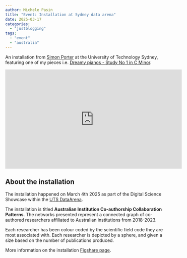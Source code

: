 ```yaml
---
author: Michele Pasin
title: "Event: Installation at Sydney data arena"
date: 2025-03-17 
categories: 
  - "justblogging"
tags: 
  - "event"
  - "australia"
---
```


An installation from [Simon Porter](https://www.linkedin.com/in/simon-porter-9828471/) at the University of Technology Sydney, featuring one of my pieces i.e. [Dreamy pianos - Study No 1 in C Minor](https://livecoding.michelepasin.org/videos/2023-12-09-many-pianos-1/).

<iframe width="560" height="315" src="https://www.youtube.com/embed/8ocoOJsvi1Q?si=KbvRslTVSWdPAPI1&autoplay=1" title="YouTube video player" frameborder="0" allow="accelerometer; autoplay; clipboard-write; encrypted-media; gyroscope; picture-in-picture; web-share" referrerpolicy="strict-origin-when-cross-origin" allowfullscreen></iframe>


## About the installation

The installation happened on March 4th 2025 as part of the Digital Science Showcase within the [UTS DataArena](https://dataarena.net/).

The installation is titled **Australian Institution Co-authorship Collaboration Patterns**. The networks presented represent a connected graph of co-authored researchers affiliated to Australian institutions from 2018-2023. 

Each researcher has been colour coded by the scientific field code they are most associated with. Each researcher is depicted by a sphere, and given a size based on the number of publications produced.

More information on the installation [Figshare page](https://figshare.com/articles/dataset/Australian_Institution_Co-authorship_Collaboration_Patterns_DataArena_exhibition_March_4th/28559957).
